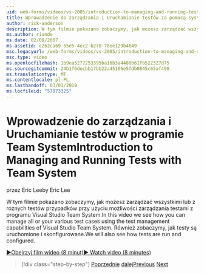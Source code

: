 ```yaml
---
uid: web-forms/videos/vs-2005/introduction-to-managing-and-running-tests-with-team-system
title: Wprowadzenie do zarządzania i Uruchamianie testów za pomocą systemu Team | Dokumentacja firmy Microsoft
author: rick-anderson
description: W tym filmie pokazano zobaczymy, jak możesz zarządzać wszystkimi lub z różnych testów przypadków przy użyciu możliwości zarządzania testami z programu Visual Studio Team System. Firma Microsoft będą również widzieli...
ms.author: riande
ms.date: 02/09/2007
ms.assetid: e262ca69-55e5-4ec2-b278-78ee129b4649
msc.legacyurl: /web-forms/videos/vs-2005/introduction-to-managing-and-running-tests-with-team-system
msc.type: video
ms.openlocfilehash: 1b9ea5277253395ba16b3a4480b61fb522327d75
ms.sourcegitcommit: 24b1f6decbb17bb22a45166e5fdb0845c65af498
ms.translationtype: MT
ms.contentlocale: pl-PL
ms.lasthandoff: 03/01/2019
ms.locfileid: "57073325"
---
```

<a name="introduction-to-managing-and-running-tests-with-team-system"></a><span data-ttu-id="659e1-104">Wprowadzenie do zarządzania i Uruchamianie testów w programie Team System</span><span class="sxs-lookup"><span data-stu-id="659e1-104">Introduction to Managing and Running Tests with Team System</span></span>
====================
<span data-ttu-id="659e1-105">przez Eric Lee</span><span class="sxs-lookup"><span data-stu-id="659e1-105">by Eric Lee</span></span>

<span data-ttu-id="659e1-106">W tym filmie pokazano zobaczymy, jak możesz zarządzać wszystkimi lub z różnych testów przypadków przy użyciu możliwości zarządzania testami z programu Visual Studio Team System.</span><span class="sxs-lookup"><span data-stu-id="659e1-106">In this video we see how you can manage all or your various test cases using the test management capabilities of Visual Studio Team System.</span></span> <span data-ttu-id="659e1-107">Również zobaczymy, jak testy są uruchomione i skonfigurowane.</span><span class="sxs-lookup"><span data-stu-id="659e1-107">We will also see how tests are run and configured.</span></span>

[<span data-ttu-id="659e1-108">&#9654;Obejrzyj film wideo (8 minut)</span><span class="sxs-lookup"><span data-stu-id="659e1-108">&#9654; Watch video (8 minutes)</span></span>](https://channel9.msdn.com/Blogs/ASP-NET-Site-Videos/introduction-to-managing-and-running-tests-with-team-system)

> [!div class="step-by-step"]
> <span data-ttu-id="659e1-109">[Poprzednie](introduction-to-manual-testing-with-team-system.md)
> [dalej](measuring-the-business-value-of-ajax.md)</span><span class="sxs-lookup"><span data-stu-id="659e1-109">[Previous](introduction-to-manual-testing-with-team-system.md)
[Next](measuring-the-business-value-of-ajax.md)</span></span>
